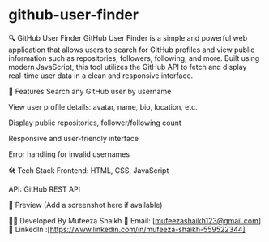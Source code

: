 # github-user-finder
🔍 GitHub User Finder
GitHub User Finder is a simple and powerful web application that allows users to search for GitHub profiles and view public information such as repositories, followers, following, and more. Built using modern JavaScript, this tool utilizes the GitHub API to fetch and display real-time user data in a clean and responsive interface.

🚀 Features
Search any GitHub user by username

View user profile details: avatar, name, bio, location, etc.

Display public repositories, follower/following count

Responsive and user-friendly interface

Error handling for invalid usernames

🛠️ Tech Stack
Frontend: HTML, CSS, JavaScript

API: GitHub REST API

📸 Preview
(Add a screenshot here if available)

🧑‍💻 Developed By
Mufeeza Shaikh
📧 Email: [mufeezashaikh123@gmail.com]
📱 LinkedIn :[https://www.linkedin.com/in/mufeeza-shaikh-559522344]
